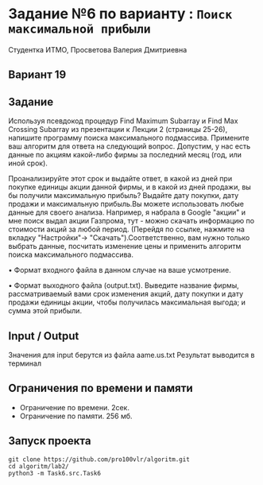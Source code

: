 # Задание №6 по варианту  : `Поиск максимальной прибыли`
Студентка ИТМО, Просветова Валерия Дмитриевна

## Вариант 19

## Задание 

Используя псевдокод процедур Find Maximum Subarray и Find Max Crossing Subarray из презентации к Лекции 2 (страницы 25-26), напишите программу поиска максимального подмассива. Примените ваш алгоритм для ответа на следующий вопрос. Допустим, у нас есть данные по акциям какой-либо фирмы за последний месяц (год, или иной срок).

Проанализируйте этот срок и выдайте ответ, в какой из дней при покупке единицы акции данной фирмы, и в какой из дней продажи, вы бы получили максимальную прибыль? Выдайте дату покупки, дату продажи и максимальную прибыль.Вы можете использовать любые данные для своего анализа. Например, я набрала в Google "акции" и мне поиск выдал акции Газпрома, тут - можно скачать информацию по стоимости акций за любой период. (Перейдя по ссылке, нажмите на вкладку "Настройки"→ "Скачать").Соответственно, вам нужно только выбрать данные, посчитать изменение цены и применить алгоритм поиска максимального подмассива.

• Формат входного файла в данном случае на ваше усмотрение.

• Формат выходного файла (output.txt). Выведите название фирмы, рассматриваемый вами срок изменения акций, дату покупки и дату продажи
единицы акции, чтобы получилась максимальная выгода; и сумма этой прибыли.

## Input / Output 

Значения для input берутся из файла aame.us.txt
Результат выводится в терминал

## Ограничения по времени и памяти

- Ограничение по времени. 2сек.
- Ограничение по памяти. 256 мб.


## Запуск проекта

`git clone https://github.com/pro100vlr/algoritm.git`   
`cd algoritm/lab2/`  
`python3 -m Task6.src.Task6`  